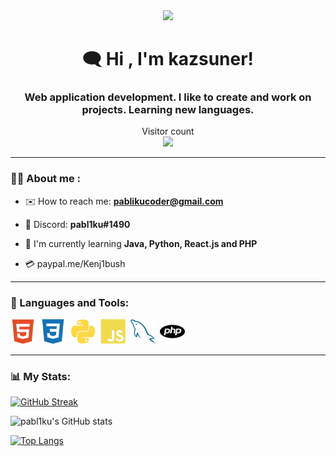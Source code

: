 <div id="header" align="center">
    <img src="https://i.pinimg.com/originals/37/4a/9c/374a9ce6182b7a8aafd8c6ea6b698ff3.gif">
    <h1 align="center"> 🗨 Hi , I'm kazsuner! </h1>
    <h3 align="center">Web application development. I like to create and work on projects. Learning new languages. </h3>
   
   Visitor count<br>
  <img src="https://profile-counter.glitch.me/kazsuner/count.svg" />
</div>

---

### 👨‍💻 About me : 

- ✉️ How to reach me: **pablikucoder@gmail.com**

- 👾 Discord: **pabl1ku#1490**

- 📖 I'm currently learning **Java, Python, React.js and PHP**
    
- 💳 paypal.me/Kenj1bush

---

<div align="left">
    <h3> 🔨 Languages and Tools:</h3>
    <div>
        <img src="https://github.com/devicons/devicon/blob/master/icons/html5/html5-plain.svg" title="HTML5" alt="HTML" width="40" height="40"/>&nbsp;
        <img src="https://github.com/devicons/devicon/blob/master/icons/css3/css3-plain.svg" title="css3" alt="css3" width="40" height="40"/>&nbsp;
        <img src="https://github.com/devicons/devicon/blob/master/icons/python/python-plain.svg" title="PYTHON" alt="PYTHON" width="40" height="40"/>&nbsp;
        <img src="https://github.com/devicons/devicon/blob/master/icons/javascript/javascript-plain.svg" title="javascript" alt="javascript" width="40" height="40"/>&nbsp;
        <img src="https://github.com/devicons/devicon/blob/master/icons/mysql/mysql-plain.svg" title="sql" alt="sql" width="40" height="40"/>&nbsp;
        <img src="https://github.com/devicons/devicon/blob/master/icons/php/php-plain.svg" title="php" alt="php" width="40" height="40"/>&nbsp;
    </div>
</div>

---

### 📊 My Stats:

[![GitHub Streak](https://streak-stats.demolab.com?user=kazsuner&theme=dark&hide_border=false&date_format=j%20M%5B%20Y%5D&mode=weekly)](https://git.io/streak-stats)
    
![pabl1ku's GitHub stats](https://github-readme-stats.vercel.app/api?username=kazsuner&show_icons=true&theme=dark)

[![Top Langs](https://github-readme-stats.vercel.app/api/top-langs/?username=kazsuner&theme=dark)](https://github.com/anuraghazra/github-readme-stats)






